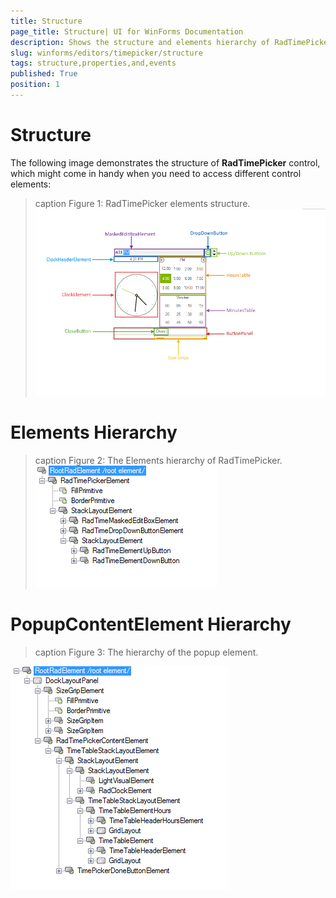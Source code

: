 ```yaml
---
title: Structure
page_title: Structure| UI for WinForms Documentation
description: Shows the structure and elements hierarchy of RadTimePicker.
slug: winforms/editors/timepicker/structure
tags: structure,properties,and,events
published: True
position: 1
---
```


# Structure

The following image demonstrates the structure of __RadTimePicker__ control, which might come in handy when you need to access different control elements:

>caption Figure 1: RadTimePicker elements structure. 
![editors-timepicker-structure 001](images/editors-timepicker-structure001.png)

# Elements Hierarchy

>caption Figure 2: The Elements hierarchy of RadTimePicker.
![editors-timepicker-structure 002](images/editors-timepicker-structure002.png)


# PopupContentElement Hierarchy 

>caption Figure 3: The hierarchy of the popup element.

![editors-timepicker-structure 003](images/editors-timepicker-structure003.png)
